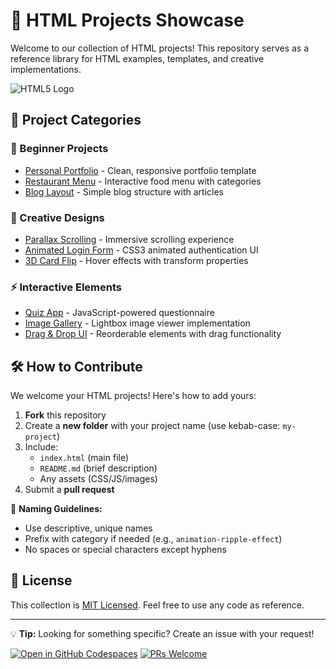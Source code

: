 # 🌟 HTML Projects Showcase

Welcome to our collection of HTML projects! This repository serves as a reference library for HTML examples, templates, and creative implementations. 

![HTML5 Logo](https://img.icons8.com/color/96/000000/html-5.png)

## 📂 Project Categories

### 🚀 Beginner Projects
- [Personal Portfolio](/portfolio-template) - Clean, responsive portfolio template
- [Restaurant Menu](/restaurant-menu) - Interactive food menu with categories
- [Blog Layout](/blog-template) - Simple blog structure with articles

### 🎨 Creative Designs
- [Parallax Scrolling](/parallax-demo) - Immersive scrolling experience
- [Animated Login Form](/animated-login) - CSS3 animated authentication UI
- [3D Card Flip](/3d-card-flip) - Hover effects with transform properties

### ⚡ Interactive Elements
- [Quiz App](/quiz-app) - JavaScript-powered questionnaire
- [Image Gallery](/lightbox-gallery) - Lightbox image viewer implementation
- [Drag & Drop UI](/drag-drop) - Reorderable elements with drag functionality

## 🛠️ How to Contribute

We welcome your HTML projects! Here's how to add yours:

1. **Fork** this repository
2. Create a **new folder** with your project name (use kebab-case: `my-project`)
3. Include:
   - `index.html` (main file)
   - `README.md` (brief description)
   - Any assets (CSS/JS/images)
4. Submit a **pull request**

📌 **Naming Guidelines:**
- Use descriptive, unique names
- Prefix with category if needed (e.g., `animation-ripple-effect`)
- No spaces or special characters except hyphens



## 📜 License

This collection is [MIT Licensed](/LICENSE). Feel free to use any code as reference.

---

💡 **Tip:** Looking for something specific? Create an issue with your request!

[![Open in GitHub Codespaces](https://img.shields.io/badge/Open%20in-Codespaces-blue?logo=github)](https://github.com/codespaces)
[![PRs Welcome](https://img.shields.io/badge/PRs-welcome-brightgreen.svg)](http://makeapullrequest.com)
